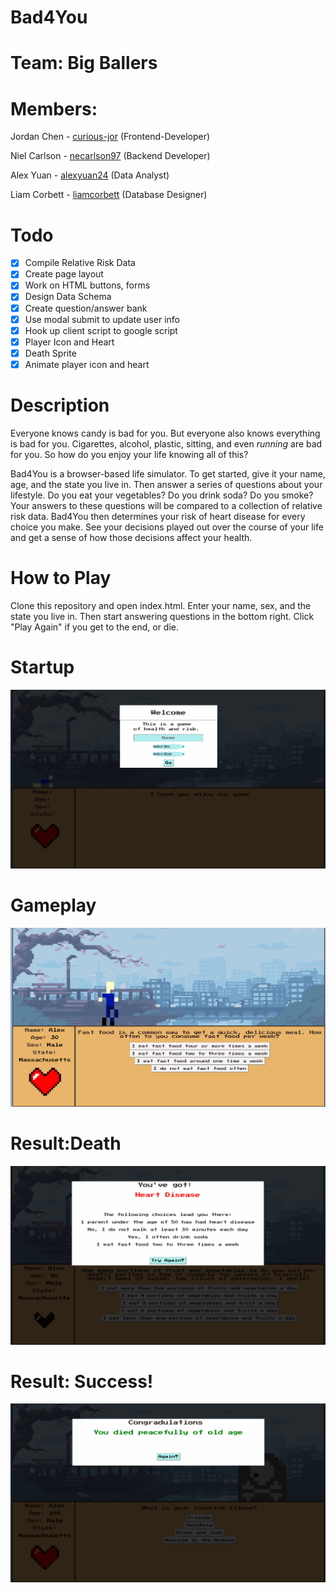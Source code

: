 # Bad4You
# Team: Big Ballers
# Members:
  Jordan Chen - <a href="http://www.github.com/curious-jor">curious-jor</a> (Frontend-Developer)
  
  Niel Carlson - <a href="http://www.github.com/necarlson97">necarlson97</a> (Backend Developer)
  
  Alex Yuan - <a href="http://www.github.com/alexyuan2424">alexyuan24</a> (Data Analyst)
  
  Liam Corbett - <a href="http://www.github.com/liamcorbett">liamcorbett</a> (Database Designer)
  
  
# Todo
- [X] Compile Relative Risk Data
- [X] Create page layout
- [X] Work on HTML buttons, forms
- [X] Design Data Schema
- [X] Create question/answer bank
- [X] Use modal submit to update user info
- [X] Hook up client script to google script
- [X] Player Icon and Heart
- [X] Death Sprite
- [X] Animate player icon and heart

# Description
Everyone knows candy is bad for you. But everyone also knows everything is bad for you. Cigarettes, alcohol, plastic, sitting, and even *running* are bad for you. So how do you enjoy your life knowing all of this?  
  
Bad4You is a browser-based life simulator. To get started, give it your name, age, and the state you live in. Then answer a series of questions about your lifestyle. Do you eat your vegetables? Do you drink soda? Do you smoke? Your answers to these questions will be compared to a collection of relative risk data. Bad4You then determines your risk of heart disease for every choice you make. See your decisions played out over the course of your life and get a sense of how those decisions affect your health.

# How to Play
Clone this repository and open index.html. Enter your name, sex, and the state you live in. Then start answering questions in the bottom right. Click "Play Again" if you get to the end, or die.

# Startup
![](static/assets/StartupScreen.png)
# Gameplay
![](static/assets/midgame.png)
# Result:Death
![](static/assets/deathimage.png)
# Result: Success!
![](static/assets/successfullife.png)

